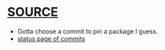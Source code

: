 # [SOURCE](https://nix.dev/tutorials/first-steps/towards-reproducibility-pinning-nixpkgs)
  - Gotta choose a commit to pin a package I guess. 
  - [status page of commits](https://status.nixos.org/)
